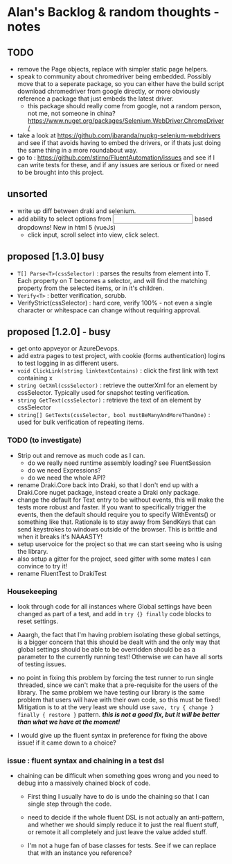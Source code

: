 # Alan's Backlog & random thoughts - notes

## TODO

- remove the Page objects, replace with simpler static page helpers.
- speak to community about chromedriver being embedded. Possibly move that to a seperate package, so you can either have the build script download chromedriver from google directly, or more obviously reference a package that just embeds the latest driver.
  - this package should really come from google, not a random person, not me, not someone in china? https://www.nuget.org/packages/Selenium.WebDriver.ChromeDriver/
- take a look at https://github.com/jbaranda/nupkg-selenium-webdrivers
  and see if that avoids having to embed the drivers,
  or if thats just doing the same thing in a more roundabout way. 
- go to : https://github.com/stirno/FluentAutomation/issues and see if I can write tests for these, and if any issues are serious or fixed or need to be brought into this project.

## unsorted

- write up diff between draki and selenium.
- add ability to select options from <Input> based dropdowns! New in html 5 (vueJs)
	- click input, scroll select into view, click select.

## proposed [1.3.0] busy

- `T[] Parse<T>(cssSelector)` : parses the results from element into T. Each property on T becomes a selector, and will find the matching property from the selected items, or in it's children.
- `Verify<T>` : better verification, scrubb.
- VerifyStrict(cssSelector) : hard core, verify 100% - not even a single character or whitespace can change without requiring approval.

## proposed [1.2.0] - busy

- get onto appveyor or AzureDevops.
- add extra pages to test project, with cookie (forms authentication) logins to test logging in as different users.
- `void ClickLink(string linktextContains)` : click the first link with text containing x
- `string GetXml(cssSelector)` : retrieve the outterXml for an element by cssSelector. Typically used for snapshot testing verification.
- `string GetText(cssSelector)` : retrieve the text of an element by cssSelector
- `string[] GetTexts(cssSelector, bool mustBeManyAndMoreThanOne)` : used for bulk verification of repeating items.

### TODO (to investigate)

* Strip out and remove as much code as I can.
  - do we really need runtime assembly loading? see FluentSession
  - do we need Expressions?
  - do we need the whole API?
* rename Draki.Core back into Draki, so that I don't end up with a Draki.Core nuget package, instead create a Draki only package.
* change the default for Text entry to be without events, this will make the tests more robust and faster. If you want to specifically trigger the events, then the default should require you to specify WithEvents() or something like that. Rationale is to stay away from SendKeys that can send keystrokes to windows outside of the browser. This is brittle and when it breaks it's NAAASTY!
* setup uservoice for the project so that we can start seeing who is using the library.
* also setup a gitter for the project, seed gitter with some mates I can convince to try it!
* rename FluentTest to DrakiTest

### Housekeeping

* look through code for all instances where Global settings have been changed as part of a test, and add in `try {} finally` code blocks to reset settings. 

* Aaargh, the fact that I'm having problem isolating these global settings, is a bigger concern that this should be dealt with and the only way that global settings should be able to be overridden should be as a parameter to the currently running test! Otherwise we can have all sorts of testing issues.
* no point in fixing this problem by forcing the test runner to run single threaded, since we can't make that a pre-requisite for the users of the library. The same problem we have testing our library is the same problem that users will have with their own code, so this must be fixed! Mitigation is to at the very least we should use `save, try { change } finally { restore }` pattern. ***this is not a good fix, but it will be better than what we have at the moment!*** 
* I would give up the fluent syntax in preference for fixing the above issue! if it came down to a choice?

### issue : fluent syntax and chaining in a test dsl

* chaining can be difficult when something goes wrong and you need to debug into a massively chained block of code. 
  - First thing I usually have to do is undo the chaining so that I can single step through the code. 
  - need to decide if the whole fluent DSL is not actually an anti-pattern, and whether we should simply reduce it
    to just the real fluent stuff, or remote it all completely and just leave the value added stuff.

  - I'm not a huge fan of base classes for tests. See if we can replace that with an instance you reference?